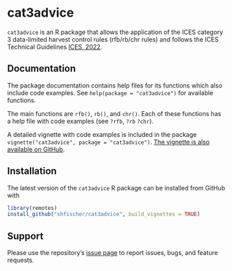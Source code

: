 cat3advice
================

`cat3advice` is an R package that allows the application of the ICES
category 3 data-limited harvest control rules (rfb/rb/chr rules) and
follows the ICES Technical Guidelines [ICES,
2022](https://doi.org/10.17895/ices.advice.19801564).

## Documentation

The package documentation contains help files for its functions which
also include code examples. See `help(package = "cat3advice")` for
available functions.

The main functions are `rfb()`, `rb()`, and `chr()`. Each of these
functions has a help file with code examples (see `?rfb`, `?rb` `?chr`).

A detailed vignette with code examples is included in the package
`vignette("cat3advice", package = "cat3advice")`. [The vignette is also
available on
GitHub](https://github.com/shfischer/cat3advice/blob/main/vignettes/cat3advice.md).

## Installation

The latest version of the `cat3advice` R package can be installed from
GitHub with

``` r
library(remotes)
install_github("shfischer/cat3advice", build_vignettes = TRUE)
```

## Support

Please use the repository’s [issue
page](https://github.com/shfischer/cat3advice/issues) to report issues,
bugs, and feature requests.
